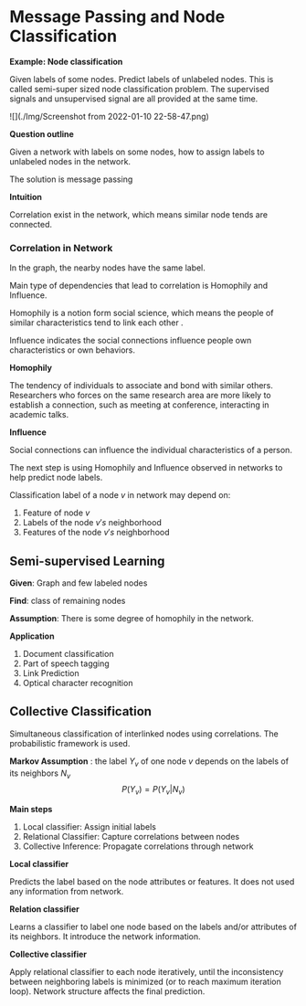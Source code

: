 # Message Passing and Node Classification

**Example: Node classification**

Given labels of some nodes. Predict labels of unlabeled nodes. This is called semi-super sized node classification problem. The supervised signals and unsupervised signal are all provided at the same time.

![](./Img/Screenshot from 2022-01-10 22-58-47.png)

**Question outline**

Given a network with labels on some nodes, how to assign labels to unlabeled nodes in the network. 

The solution is message passing

**Intuition**

Correlation exist in the network, which means similar node tends are connected. 



### Correlation in Network

In the graph, the nearby nodes have the same label.

Main type of dependencies that lead to correlation is  Homophily and Influence.

Homophily is a notion form social science, which means the people of similar characteristics tend to link each other .

Influence indicates the social connections influence people own characteristics or own behaviors. 

**Homophily**

The tendency of individuals to associate and bond with similar others. Researchers who forces on the same research area are more likely to establish a connection, such as meeting at conference, interacting in academic talks. 

**Influence**

Social connections can influence the individual characteristics of a person.

The next step is using Homophily and Influence observed in networks to help predict node labels.



Classification label of a node $v$ in network may depend on:

1. Feature of node $v$
2. Labels of the node $v's$ neighborhood
3. Features of the node $v's$ neighborhood

## Semi-supervised Learning 

**Given**: Graph and few labeled nodes

**Find**: class of remaining nodes

**Assumption**: There is some degree of homophily in the network.

**Application**

1. Document classification 
2. Part of speech tagging
3. Link Prediction
4. Optical character recognition

## Collective Classification

Simultaneous classification of interlinked nodes using correlations. The probabilistic framework is used.

**Markov Assumption** : the label $Y_v$ of one node $v$ depends on the labels of its neighbors $N_v$
$$
P(Y_v) = P(Y_v|N_v)
$$


**Main steps**

1. Local classifier: Assign initial labels
2. Relational Classifier: Capture correlations between nodes
3. Collective Inference: Propagate correlations through network

**Local classifier**

Predicts the label based on the node attributes or  features. It does not used any information from network.

**Relation classifier**

Learns a classifier to label one node based on the labels and/or attributes of its neighbors. It introduce the network information.

**Collective classifier**

Apply relational classifier to each node iteratively, until the inconsistency between neighboring labels is minimized (or to reach maximum iteration loop). Network structure affects the final prediction.



